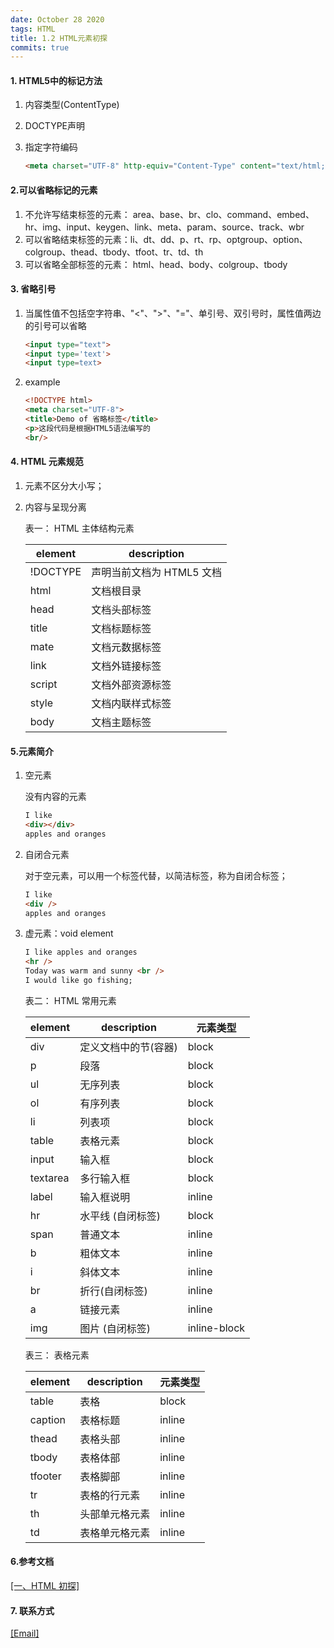 ```yaml
---
date: October 28 2020
tags: HTML
title: 1.2 HTML元素初探
commits: true
---
```


#### 1. HTML5中的标记方法

1. 内容类型(ContentType)
2. DOCTYPE声明
3. 指定字符编码

   ```html
   <meta charset="UTF-8" http-equiv="Content-Type" content="text/html;chartset=UTF-8">
   ```

#### 2.可以省略标记的元素

1. 不允许写结束标签的元素： area、base、br、clo、command、embed、hr、img、input、keygen、link、meta、param、source、track、wbr
2. 可以省略结束标签的元素：li、dt、dd、p、rt、rp、optgroup、option、colgroup、thead、tbody、tfoot、tr、td、th
3. 可以省略全部标签的元素： html、head、body、colgroup、tbody

#### 3. 省略引号

1. 当属性值不包括空字符串、"<"、">"、"="、单引号、双引号时，属性值两边的引号可以省略

   ```html
   <input type="text">
   <input type='text'>
   <input type=text>
   ```

2. example

   ```html
   <!DOCTYPE html>
   <meta charset="UTF-8">
   <title>Demo of 省略标签</title>
   <p>这段代码是根据HTML5语法编写的
   <br/>
   ```

#### 4. HTML 元素规范

1.  元素不区分大小写；

2.  内容与呈现分离

    表一： HTML 主体结构元素

    | element  | description             |
    | -------- | ----------------------- |
    | !DOCTYPE | 声明当前文档为 HTML5 文档 |
    | html     | 文档根目录                |
    | head     | 文档头部标签              |
    | title    | 文档标题标签              |
    | mate     | 文档元数据标签            |
    | link     | 文档外链接标签            |
    | script   | 文档外部资源标签          |
    | style    | 文档内联样式标签          |
    | body     | 文档主题标签              |


#### 5.元素简介

1. 空元素

   没有内容的元素

   ```html
   I like
   <div></div>
   apples and oranges
   ```

2. 自闭合元素

   对于空元素，可以用一个标签代替，以简洁标签，称为自闭合标签；

   ```html
   I like
   <div />
   apples and oranges
   ```

3. 虚元素：void element

   ```html
   I like apples and oranges
   <hr />
   Today was warm and sunny <br />
   I would like go fishing;
   ```

   表二： HTML 常用元素

   | element  | description          | 元素类型     |
   | -------- | -------------------- | ------------ |
   | div      | 定义文档中的节(容器) | block        |
   | p        | 段落                 | block        |
   | ul       | 无序列表             | block        |
   | ol       | 有序列表             | block        |
   | li       | 列表项               | block        |
   | table    | 表格元素             | block        |
   | input    | 输入框               | block        |
   | textarea | 多行输入框           | block        |
   | label    | 输入框说明           | inline       |
   | hr       | 水平线 (自闭标签)    | block        |
   | span     | 普通文本             | inline       |
   | b        | 粗体文本             | inline       |
   | i        | 斜体文本             | inline       |
   | br       | 折行(自闭标签)       | inline       |
   | a        | 链接元素             | inline       |
   | img      | 图片 (自闭标签)      | inline-block |
   

   表三： 表格元素

   | element | description    | 元素类型 |
   | ------- | -------------- | -------- |
   | table   | 表格           | block    |
   | caption | 表格标题        | inline   |
   | thead   | 表格头部        | inline   |
   | tbody   | 表格体部        | inline   |
   | tfooter | 表格脚部        | inline   |
   | tr      | 表格的行元素     | inline   |
   | th      | 头部单元格元素   | inline   |
   | td      | 表格单元格元素   | inline   |
  
#### 6.参考文档

[[一、HTML 初探]](https://web-dolphin.github.io/2020/10/28/HTML/Tutorial/%E4%B8%80%E3%80%81HTML%20%E5%88%9D%E6%8E%A2/)

#### 7. 联系方式

[[Email]](yuanmin8888@outlook.com)